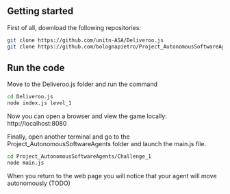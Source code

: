 ## Getting started

First of all, download the following repositories:
```bash
git clone https://github.com/unitn-ASA/Deliveroo.js
git clone https://github.com/bolognapietro/Project_AutonomousSoftwareAgents
```

## Run the code
Move to the Deliveroo.js folder and run the command 
```bash
cd Deliveroo.js
node index.js level_1
```
Now you can open a browser and view the game locally: http://localhost:8080

Finally, open another terminal and go to the Project_AutonomousSoftwareAgents folder and launch the main.js file. 
```bash
cd Project_AutonomousSoftwareAgents/Challenge_1
node main.js
```
When you return to the web page you will notice that your agent will move autonomously (TODO)
